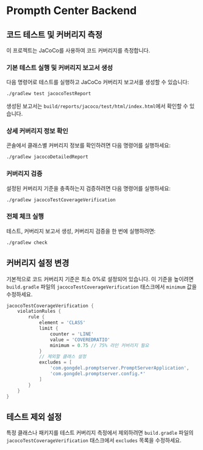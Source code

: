 # Prompth Center Backend

## 코드 테스트 및 커버리지 측정

이 프로젝트는 JaCoCo를 사용하여 코드 커버리지를 측정합니다.

### 기본 테스트 실행 및 커버리지 보고서 생성

다음 명령어로 테스트를 실행하고 JaCoCo 커버리지 보고서를 생성할 수 있습니다:

```bash
./gradlew test jacocoTestReport
```

생성된 보고서는 `build/reports/jacoco/test/html/index.html`에서 확인할 수 있습니다.

### 상세 커버리지 정보 확인

콘솔에서 클래스별 커버리지 정보를 확인하려면 다음 명령어를 실행하세요:

```bash
./gradlew jacocoDetailedReport
```

### 커버리지 검증

설정된 커버리지 기준을 충족하는지 검증하려면 다음 명령어를 실행하세요:

```bash
./gradlew jacocoTestCoverageVerification
```

### 전체 체크 실행

테스트, 커버리지 보고서 생성, 커버리지 검증을 한 번에 실행하려면:

```bash
./gradlew check
```

## 커버리지 설정 변경

기본적으로 코드 커버리지 기준은 최소 0%로 설정되어 있습니다.
이 기준을 높이려면 `build.gradle` 파일의 `jacocoTestCoverageVerification` 태스크에서 `minimum` 값을 수정하세요.

```groovy
jacocoTestCoverageVerification {
    violationRules {
        rule {
            element = 'CLASS'
            limit {
                counter = 'LINE'
                value = 'COVEREDRATIO'
                minimum = 0.75 // 75% 라인 커버리지 필요
            }
            // 제외할 클래스 설정
            excludes = [
                'com.gongdel.promptserver.PromptServerApplication',
                'com.gongdel.promptserver.config.*'
            ]
        }
    }
}
```

## 테스트 제외 설정

특정 클래스나 패키지를 테스트 커버리지 측정에서 제외하려면 `build.gradle` 파일의 `jacocoTestCoverageVerification` 태스크에서 `excludes` 목록을 수정하세요.

